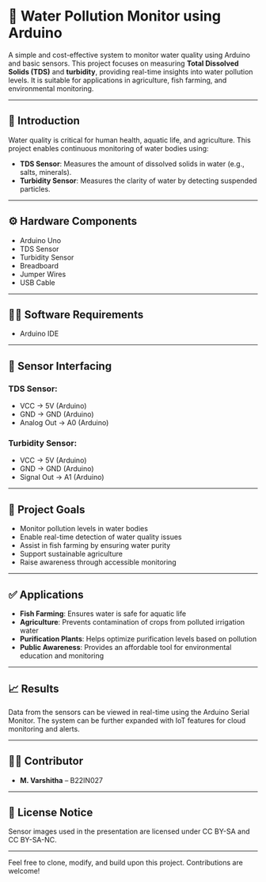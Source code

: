 # 🌊 Water Pollution Monitor using Arduino

A simple and cost-effective system to monitor water quality using Arduino and basic sensors. This project focuses on measuring **Total Dissolved Solids (TDS)** and **turbidity**, providing real-time insights into water pollution levels. It is suitable for applications in agriculture, fish farming, and environmental monitoring.

---

## 📌 Introduction

Water quality is critical for human health, aquatic life, and agriculture. This project enables continuous monitoring of water bodies using:
- **TDS Sensor**: Measures the amount of dissolved solids in water (e.g., salts, minerals).
- **Turbidity Sensor**: Measures the clarity of water by detecting suspended particles.

---

## ⚙️ Hardware Components

- Arduino Uno  
- TDS Sensor  
- Turbidity Sensor  
- Breadboard  
- Jumper Wires  
- USB Cable  

---

## 🧑‍💻 Software Requirements

- Arduino IDE

---

## 🔌 Sensor Interfacing

### TDS Sensor:
- VCC → 5V (Arduino)  
- GND → GND (Arduino)  
- Analog Out → A0 (Arduino)

### Turbidity Sensor:
- VCC → 5V (Arduino)  
- GND → GND (Arduino)  
- Signal Out → A1 (Arduino)

---

## 🧪 Project Goals

- Monitor pollution levels in water bodies  
- Enable real-time detection of water quality issues  
- Assist in fish farming by ensuring water purity  
- Support sustainable agriculture  
- Raise awareness through accessible monitoring  

---

## ✅ Applications

- **Fish Farming**: Ensures water is safe for aquatic life  
- **Agriculture**: Prevents contamination of crops from polluted irrigation water  
- **Purification Plants**: Helps optimize purification levels based on pollution  
- **Public Awareness**: Provides an affordable tool for environmental education and monitoring  

---

## 📈 Results

Data from the sensors can be viewed in real-time using the Arduino Serial Monitor. The system can be further expanded with IoT features for cloud monitoring and alerts.

---

## 👩‍💻 Contributor

- **M. Varshitha** – B22IN027

---

## 📸 License Notice

Sensor images used in the presentation are licensed under CC BY-SA and CC BY-SA-NC.

---

Feel free to clone, modify, and build upon this project. Contributions are welcome!
